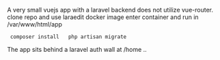 A very small vuejs app with a laravel backend does not utilize vue-router.
clone repo and use laraedit docker image enter container and run in /var/www/html/app

`
composer install  
php artisan migrate`


The app sits behind a laravel auth wall at /home ..